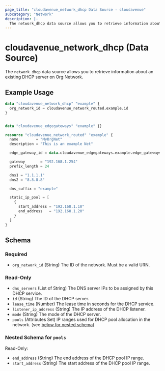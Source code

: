 ```yaml
---
page_title: "cloudavenue_network_dhcp Data Source - cloudavenue"
subcategory: "Network"
description: |-
  The network_dhcp data source allows you to retrieve information about an existing DHCP server on Org Network.
---
```


# cloudavenue_network_dhcp (Data Source)

The `network_dhcp` data source allows you to retrieve information about an existing DHCP server on Org Network.

## Example Usage

```terraform
data "cloudavenue_network_dhcp" "example" {
  org_network_id = cloudavenue_network_routed.example.id
}


data "cloudavenue_edgegateways" "example" {}

resource "cloudavenue_network_routed" "example" {
  name        = "MyOrgNet"
  description = "This is an example Net"

  edge_gateway_id = data.cloudavenue_edgegateways.example.edge_gateways[0].id

  gateway       = "192.168.1.254"
  prefix_length = 24

  dns1 = "1.1.1.1"
  dns2 = "8.8.8.8"

  dns_suffix = "example"

  static_ip_pool = [
    {
      start_address = "192.168.1.10"
      end_address   = "192.168.1.20"
    }
  ]
}
```

<!-- schema generated by tfplugindocs -->
## Schema

### Required

- `org_network_id` (String) The ID of the network. Must be a valid URN.

### Read-Only

- `dns_servers` (List of String) The DNS server IPs to be assigned by this DHCP service.
- `id` (String) The ID of the DHCP server.
- `lease_time` (Number) The lease time in seconds for the DHCP service.
- `listener_ip_address` (String) The IP address of the DHCP listener.
- `mode` (String) The mode of the DHCP server.
- `pools` (Attributes Set) IP ranges used for DHCP pool allocation in the network. (see [below for nested schema](#nestedatt--pools))

<a id="nestedatt--pools"></a>
### Nested Schema for `pools`

Read-Only:

- `end_address` (String) The end address of the DHCP pool IP range.
- `start_address` (String) The start address of the DHCP pool IP range.

